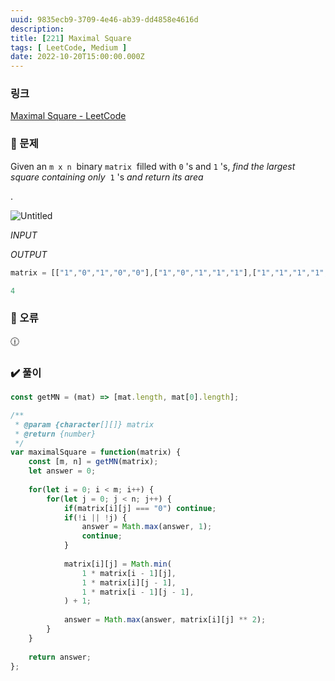 ```yaml
---
uuid: 9835ecb9-3709-4e46-ab39-dd4858e4616d
description: 
title: [221] Maximal Square
tags: [ LeetCode, Medium ]
date: 2022-10-20T15:00:00.000Z
---
```








### 링크

[Maximal Square - LeetCode](https://leetcode.com/problems/maximal-square/)

### 📝 문제

Given an `m x n`
 binary `matrix`
 filled with `0`
's and `1`
's, *find the largest square containing only*
 `1`
's *and return its area*

.

![Untitled](https://vault-r2.dorage.io/9835ecb9-3709-4e46-ab39-dd4858e4616d/untitled.png)

*INPUT*

*OUTPUT*

```jsx
matrix = [["1","0","1","0","0"],["1","0","1","1","1"],["1","1","1","1","1"],["1","0","0","1","0"]]
```

```jsx
4
```

### 🚨 오류

<aside>
🕧

</aside>

### ✔️ 풀이

```jsx
const getMN = (mat) => [mat.length, mat[0].length];

/**
 * @param {character[][]} matrix
 * @return {number}
 */
var maximalSquare = function(matrix) {
    const [m, n] = getMN(matrix);
    let answer = 0;
    
    for(let i = 0; i < m; i++) {
        for(let j = 0; j < n; j++) {
            if(matrix[i][j] === "0") continue;
            if(!i || !j) {
                answer = Math.max(answer, 1);
                continue;
            }
            
            matrix[i][j] = Math.min(
                1 * matrix[i - 1][j],
                1 * matrix[i][j - 1],
                1 * matrix[i - 1][j - 1],
            ) + 1;
            
            answer = Math.max(answer, matrix[i][j] ** 2);
        }
    }
    
    return answer;
};
```
